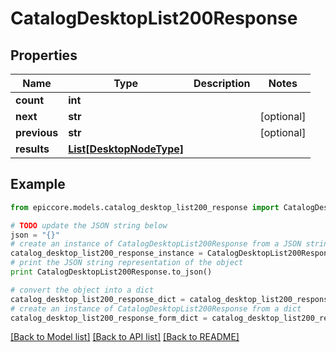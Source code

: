 # CatalogDesktopList200Response


## Properties

Name | Type | Description | Notes
------------ | ------------- | ------------- | -------------
**count** | **int** |  | 
**next** | **str** |  | [optional] 
**previous** | **str** |  | [optional] 
**results** | [**List[DesktopNodeType]**](DesktopNodeType.md) |  | 

## Example

```python
from epiccore.models.catalog_desktop_list200_response import CatalogDesktopList200Response

# TODO update the JSON string below
json = "{}"
# create an instance of CatalogDesktopList200Response from a JSON string
catalog_desktop_list200_response_instance = CatalogDesktopList200Response.from_json(json)
# print the JSON string representation of the object
print CatalogDesktopList200Response.to_json()

# convert the object into a dict
catalog_desktop_list200_response_dict = catalog_desktop_list200_response_instance.to_dict()
# create an instance of CatalogDesktopList200Response from a dict
catalog_desktop_list200_response_form_dict = catalog_desktop_list200_response.from_dict(catalog_desktop_list200_response_dict)
```
[[Back to Model list]](../README.md#documentation-for-models) [[Back to API list]](../README.md#documentation-for-api-endpoints) [[Back to README]](../README.md)


